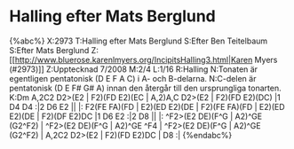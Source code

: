 # Halling efter Mats Berglund

{%abc%}
X:2973
T:Halling efter Mats Berglund
S:Efter Ben Teitelbaum
S:Efter Mats Berglund
Z:[[http://www.bluerose.karenlmyers.org/IncipitsHalling3.html|Karen Myers (#2973)]]
Z:Upptecknad 7/2008
M:2/4
L:1/16
R:Halling
N:Tonaten är egentligen pentatonisk (D E F A C) i A- och B-delarna.
N:C-delen är pentatonisk (D E F# G# A) innan den återgår till den ursprungliga tonarten.
K:Dm
A,2C2 D2>(E2 | F2)(FD E2)(EC | A,2)A,C D2>(E2 | F2)(FD E2)(DC) |1 D4 D4 :|2 D6 E2 ||
|: F2(FE FA)(FD | E2)(ED E2)(DE | F2)(FE FA)(FD | E2)(ED E2)(DE | F2)(DF E2)DC |1 D6 E2 :|2 D8 ||
|: ^F2>(E2 DE)(F^G | A2)^GE (G2^F2) | ^F2>(E2 DE)(F^G | A2)^GE ^F4 |
^F2>(E2 DE)(F^G | A2)^GE (G2^F2) | A,2C2 D2>(E2 | F2)(FD E2)DC | D8 :|
{%endabc%}

